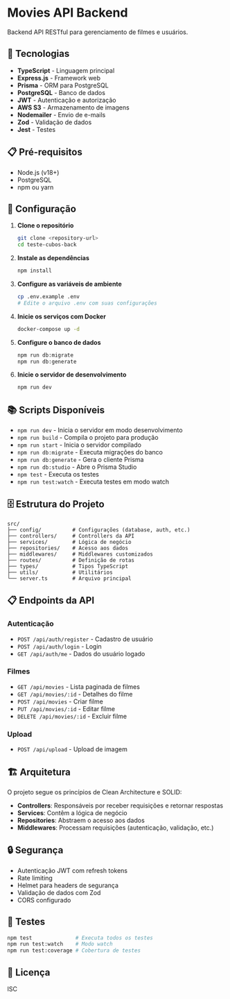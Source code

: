 # Movies API Backend

Backend API RESTful para gerenciamento de filmes e usuários.

## 🚀 Tecnologias

- **TypeScript** - Linguagem principal
- **Express.js** - Framework web
- **Prisma** - ORM para PostgreSQL
- **PostgreSQL** - Banco de dados
- **JWT** - Autenticação e autorização
- **AWS S3** - Armazenamento de imagens
- **Nodemailer** - Envio de e-mails
- **Zod** - Validação de dados
- **Jest** - Testes

## 📋 Pré-requisitos

- Node.js (v18+)
- PostgreSQL
- npm ou yarn

## 🔧 Configuração

1. **Clone o repositório**

   ```bash
   git clone <repository-url>
   cd teste-cubos-back
   ```

2. **Instale as dependências**

   ```bash
   npm install
   ```

3. **Configure as variáveis de ambiente**

   ```bash
   cp .env.example .env
   # Edite o arquivo .env com suas configurações
   ```

4. **Inicie os serviços com Docker**

   ```bash
   docker-compose up -d
   ```

5. **Configure o banco de dados**

   ```bash
   npm run db:migrate
   npm run db:generate
   ```

6. **Inicie o servidor de desenvolvimento**
   ```bash
   npm run dev
   ```

## 📚 Scripts Disponíveis

- `npm run dev` - Inicia o servidor em modo desenvolvimento
- `npm run build` - Compila o projeto para produção
- `npm run start` - Inicia o servidor compilado
- `npm run db:migrate` - Executa migrações do banco
- `npm run db:generate` - Gera o cliente Prisma
- `npm run db:studio` - Abre o Prisma Studio
- `npm test` - Executa os testes
- `npm run test:watch` - Executa testes em modo watch

## 🗄️ Estrutura do Projeto

```
src/
├── config/          # Configurações (database, auth, etc.)
├── controllers/     # Controllers da API
├── services/        # Lógica de negócio
├── repositories/    # Acesso aos dados
├── middlewares/     # Middlewares customizados
├── routes/          # Definição de rotas
├── types/           # Tipos TypeScript
├── utils/           # Utilitários
└── server.ts        # Arquivo principal
```

## 📋 Endpoints da API

### Autenticação

- `POST /api/auth/register` - Cadastro de usuário
- `POST /api/auth/login` - Login
- `GET /api/auth/me` - Dados do usuário logado

### Filmes

- `GET /api/movies` - Lista paginada de filmes
- `GET /api/movies/:id` - Detalhes do filme
- `POST /api/movies` - Criar filme
- `PUT /api/movies/:id` - Editar filme
- `DELETE /api/movies/:id` - Excluir filme

### Upload

- `POST /api/upload` - Upload de imagem

## 🏗️ Arquitetura

O projeto segue os princípios de Clean Architecture e SOLID:

- **Controllers**: Responsáveis por receber requisições e retornar respostas
- **Services**: Contêm a lógica de negócio
- **Repositories**: Abstraem o acesso aos dados
- **Middlewares**: Processam requisições (autenticação, validação, etc.)

## 🔒 Segurança

- Autenticação JWT com refresh tokens
- Rate limiting
- Helmet para headers de segurança
- Validação de dados com Zod
- CORS configurado

## 🧪 Testes

```bash
npm test              # Executa todos os testes
npm run test:watch    # Modo watch
npm run test:coverage # Cobertura de testes
```

## 📝 Licença

ISC
